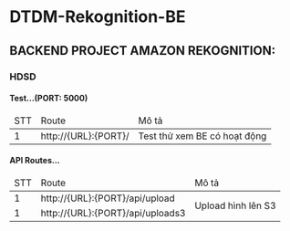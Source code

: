 # DTDM-Rekognition-BE
<h2>BACKEND PROJECT AMAZON REKOGNITION:</h2>
<h3>HDSD</h3>
<h4>Test...(PORT: 5000)</h4>
<table>
  <thead>
    <tr>
      <td>STT</td>
      <td>Route</td>
      <td>Mô tả</td>
    </tr>
  </thead>
  <tbody>
    <tr>
      <td>1</td>
      <td>http://{URL}:{PORT}/</td>
      <td>Test thử xem BE có hoạt động</td>
    </tr>
  </tbody>
</table>
<h4>API Routes...</h4>
<table>
  <thead>
    <tr>
      <td>STT</td>
      <td>Route</td>
      <td>Mô tả</td>
    </tr>
  </thead>
  <tbody>
    <tr>
      <td>1</td>
      <td>http://{URL}:{PORT}/api/upload</td>
      <td rowspan="2">Upload hình lên S3</td>
    </tr>
    <tr>
      <td>1</td>
      <td>http://{URL}:{PORT}/api/uploads3</td>
    </tr>
  </tbody>
</table>
